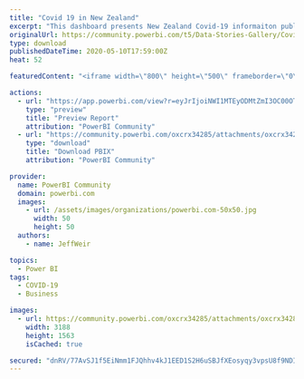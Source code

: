 ```yaml
---
title: "Covid 19 in New Zealand"
excerpt: "This dashboard presents New Zealand Covid-19 informaiton published by the Ministry of Health using 100% native visuals. This is a work in progress -"
originalUrl: https://community.powerbi.com/t5/Data-Stories-Gallery/Covid-19-in-New-Zealand/m-p/1083078
type: download
publishedDateTime: 2020-05-10T17:59:00Z
heat: 52

featuredContent: "<iframe width=\"800\" height=\"500\" frameborder=\"0\" src=\"https://app.powerbi.com/view?r=eyJrIjoiNWI1MTEyODMtZmI3OC00OTdlLWI1ZjktMzg0OGM3M2E1OTc3IiwidCI6ImEyNjJmYmJlLWRkNTctNGYyYS04YTc4LWFlMTUwMGVkNDcwMiJ9\"></iframe>"

actions:
  - url: "https://app.powerbi.com/view?r=eyJrIjoiNWI1MTEyODMtZmI3OC00OTdlLWI1ZjktMzg0OGM3M2E1OTc3IiwidCI6ImEyNjJmYmJlLWRkNTctNGYyYS04YTc4LWFlMTUwMGVkNDcwMiJ9"
    type: "preview"
    title: "Preview Report"
    attribution: "PowerBI Community"
  - url: "https://community.powerbi.com/oxcrx34285/attachments/oxcrx34285/DataStoriesGallery/3920/2/Covid%20NZ.pbix"
    type: "download"
    title: "Download PBIX"
    attribution: "PowerBI Community"

provider:
  name: PowerBI Community
  domain: powerbi.com
  images:
    - url: /assets/images/organizations/powerbi.com-50x50.jpg
      width: 50
      height: 50
  authors:
    - name: JeffWeir

topics:
  - Power BI
tags:
  - COVID-19
  - Business

images:
  - url: https://community.powerbi.com/oxcrx34285/attachments/oxcrx34285/DataStoriesGallery/3920/1/My%20Dashboard.png
    width: 3188
    height: 1563
    isCached: true

secured: "dnRV/77AvSJ1f5EiNmm1FJQhhv4kJ1EED1S2H6uSBJfXEosyqy3vpsU8f9NDIjDW1IgRdiKDJFoYFm86k6M8fEJT0ULuvrJ9OAJNisxjI+SjMwysvRmukieohIWoAP+ckndhnsXR7uZexN/uk261B/No0F3Vt0qIfenewXKZRYMmwM7oFHri3Zi8XY/DYoUsTgt9/zaj7ppsnpCl8kysDe7QcQ5pqWtDFKgOab0ZGCfT4MctwnTI04x4EWyQpZF1f48+zBVSShMhyIiKI/vNLDf4lWn1g74wZyZXus5ED+xeE/oN+v9W/ZC0lcVdqeD8xZ14/nQZkgVfBUdtwC1nSMRLf3OvE938OqxY0Uiuxc89UJVzoq8LMUFxUIDgNqsdemS6UEsX7/WSBpMmWFQHRA==;+TXmfzOU+RNWSYKOn4d3gg=="
---
```


